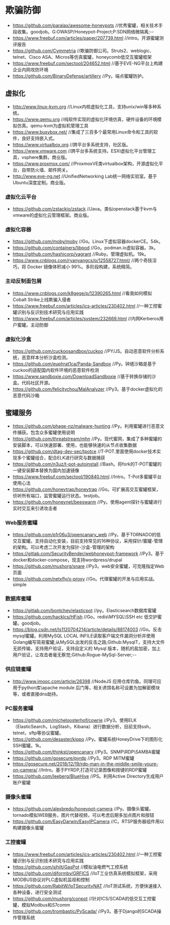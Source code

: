 # 欺骗防御
- https://github.com/paralax/awesome-honeypots    //优秀蜜罐，相关技术手段收集。goodjob。G:OWASP/Honeypot-Project;P:SDN网络微隔离;--
- https://www.freebuf.com/articles/paper/207739.html    //intro。开源蜜罐测评报告
- https://github.com/Cymmetria    //欺骗防御公司。Struts2、weblogic、telnet、Cisco ASA、Micros等仿真蜜罐，honeycomb低交互蜜罐框架
- https://www.freebuf.com/sectool/204652.html    //基于EVE-NG平台上构建企业内网攻防环境
- https://github.com/BinaryDefense/artillery    //Py。端点蜜罐防护。
## 虚拟化
- http://www.linux-kvm.org    //Linux内核虚拟化工具，支持unix/win等多种系统。
- https://www.qemu.org    //纯软件实现的虚拟化环境仿真，硬件设备的环境模拟仿真。qemu-kvm为虚拟机管理工具
- https://www.busybox.net/    //集成了三百多个最常用Linux命令和工具的软件，良好支持嵌入式。
- https://www.virtualbox.org    //跨平台多系统支持，社区版。
- https://www.vmware.com    //跨平台多系统支持。ESXI虚拟化平台管理工具，vsphere集群。商业版。
- https://www.proxmox.com/    //ProxmoxVE类virtualbox架构，开源虚拟化平台，自带防火墙、邮件网关。
- http://www.eve-ng.net    //UnifiedNetworking Lab统一网络实验室。基于Ubuntu深度定制。商业版。
### 虚拟化云平台
- https://github.com/zstackio/zstack    //Java。类似openstack基于kvm与vmware的虚拟化云管理框架。商业版。
### 虚拟化容器
- https://github.com/moby/moby    //Go。Linux下虚拟容器dockerCE。54k。
- https://github.com/containers/libpod    //Go。podman.io虚拟容器。3k。
- https://github.com/hashicorp/vagrant    //Ruby。管理虚拟机。19k。
- https://www.cnblogs.com/ryanyangcs/p/12558727.html/    //两个奇技淫巧，将 Docker 镜像体积减小 99%。多阶段构建，系统精简。
### 主动反制面包屑
- https://www.cnblogs.com/k8gege/p/12390265.html    //看我如何模拟Cobalt Strike上线欺骗入侵者
- https://www.freebuf.com/articles/ics-articles/230402.html    //一种工控蜜罐识别与反识别技术研究与应用实践
- https://www.freebuf.com/articles/system/232669.html    //内网Kerberos用户蜜罐。主动防御
### 虚拟化沙盒
- https://github.com/cuckoosandbox/cuckoo    //PY/JS。自动恶意软件分析系统，恶意样本分析沙盒检测。
- https://github.com/euphrat1ca/Panda-Sandbox    //Py。钟馗沙箱是基于cuckoo的适配国内软件环境的恶意软件检测
- https://www.sandboxie.com/DownloadSandboxie    //基于转换存储的沙盒。代码社区开源。
- https://github.com/felicitychou/MalAnalyzer    //Py3。基于docker虚拟化的恶意代码沙箱
## 蜜罐服务
- https://github.com/phage-nz/malware-hunting    //Py。利用蜜罐进行恶意文件捕获。包含众多蜜罐使用说明
- https://github.com/threatstream/mhn    //Py。现代蜜网，集成了多种蜜罐的安装脚本，可以快速部署、使用，也能够快速的从节点收集数据
- https://github.com/dtag-dev-sec/tpotce    //T-POT.里面使用docker技术实现多个蜜罐组合，配合ELK进行研究与数据捕获
- https://github.com/n3uz/t-pot-autoinstall    //Bash。将fork的T-POT蜜罐的一键安装脚本替换为国内加速镜像
- https://www.freebuf.com/sectool/190840.html    //Intro。T-Pot多蜜罐平台使用心法
- https://github.com/honeytrap/honeytrap    //Go。可扩展高交互蜜罐框架，侦听所有端口，监管蜜罐运行状态。testjob。
- https://github.com/honeynet/beeswarm    //Py。使用agent探针与蜜罐进行实时交互来引诱攻击者
### Web服务蜜罐
- https://github.com/p1r06u3/opencanary_web    //Py。基于TORNADO的低交互蜜罐。支持自动化安装，目前支持常见的16种协议，采用探针/蜜罐-管理的架构。可以考虑二次开发为探针-沙盒-管理的架构
- https://gitlab.com/SecurityBender/webhoneypot-framework    //Py3。基于docker和docker-compose，现支持wordpress/drupal
- https://github.com/mushorg/snare    //Py3。web安全蜜罐，可克隆指定Web页面
- https://github.com/netxfly/x-proxy    //Go。代理蜜罐的开发与应用实战。simple
### 数据库蜜罐
- https://gitlab.com/bontchev/elasticpot    //py。Elasticsearch数据库蜜罐
- https://github.com/hacklcs/HFish    //Go。redis\MYSQL\SSH etc 低交护蜜罐。goodjob。
- https://blog.csdn.net/ls1120704214/article/details/88174003    //Go。反击mysql蜜罐。利用MySQL LOCAL INFILE读取客户端文件漏洞分析并使用Golang编写简易蜜罐;从MySQL出发的反击之路;Github:MysqlT，支持大文件无损传输，支持用户验证，支持自定义的 Mysql 版本，随机的盐加密，加上用户验证，让攻击者毫无察觉;Github:Rogue-MySql-Server;--
### 供应链蜜罐
- http://www.imooc.com/article/26398    //NodeJS 应用仓库钓鱼。同理可应用于python库\apache module 后门等，相关诱饵名称可设置为加解密模块等，或者直接dns劫持。
### PC服务蜜罐
- https://github.com/micheloosterhof/cowrie    //Py3。使用ELK（ElasticSearch，LogStash，Kibana）进行数据分析，目前支持ssh，telnet，sftp等协议蜜罐。
- https://github.com/desaster/kippo    //Py。蜜罐系统HoneyDrive下的图形化SSH蜜罐。1k。
- https://github.com/thinkst/opencanary    //Py3。SNMP\RDP\SAMBA蜜罐
- https://github.com/gosecure/pyrdp    //Py3。RDP MITM蜜罐
- https://gosecure.net/2018/12/19/rdp-man-in-the-middle-smile-youre-on-camera/    //Intro。基于PYRDP,打造可记录图像和按键的RDP蜜罐
- https://github.com/leeberg/BlueHive    //PS。利用Active Directory生成用户账户蜜罐
### 摄像头蜜罐
- https://github.com/alexbredo/honeypot-camera    //Py。摄像头蜜罐。tornado模拟WEB服务，图片代替视频，可以考虑后期多加点图片和按钮
- https://github.com/EasyDarwin/EasyIPCamera    //C。RTSP服务器组件用以构建摄像头蜜罐
### 工控蜜罐
- https://www.freebuf.com/articles/ics-articles/230402.html    //一种工控蜜罐识别与反识别技术研究与应用实践
- https://github.com/sjhilt/GasPot    //模拟油电燃气工控系统
- https://github.com/djformby/GRFICS    //IoT工业仿真系统模拟框架，采用MODBUS协议对PLC虚拟机监视和控制
- https://github.com/RabitW/IoTSecurityNAT    //IoT测试系统，方便快速接入各种设备，进行安全测试
- https://github.com/mushorg/conpot    //针对ICS/SCADA的低交互工控蜜罐，模拟Modbus和S7comm
- https://github.com/trombastic/PyScada/    //Py3。基于Django的SCADA操作管理系统